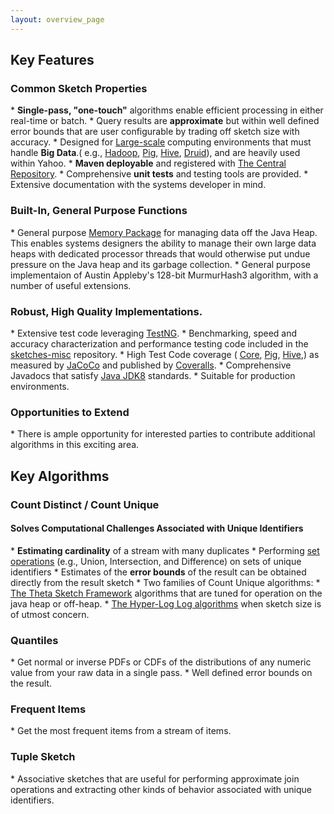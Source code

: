 ```yaml
---
layout: overview_page
---
```


<h2>Key Features</h2>

<h3>Common Sketch Properties</h3>
  * <b>Single-pass, "one-touch"</b> algorithms enable efficient processing in either real-time or batch.
  * Query results are <b>approximate</b> but within well defined error bounds that are user 
  configurable by trading off sketch size with accuracy.
  * Designed for <a href="{{site.docs_dir}}/LargeScale.html">Large-scale</a> computing environments 
  that must handle <b>Big Data</b>.( e.g., 
<a href="https://hadoop.apache.org/">Hadoop</a>, 
<a href="https://pig.apache.org/">Pig</a>, 
<a href="https://hive.apache.org/">Hive</a>,
<a href="https://druid.io">Druid</a>), 
and are heavily used within Yahoo.
  * <b>Maven deployable</b> and registered with 
<a href="http://search.maven.org/#search|ga|1|DataSketches">The Central Repository</a>.
  * Comprehensive <b>unit tests</b> and testing tools are provided.
  * Extensive documentation with the systems developer in mind.

<h3>Built-In, General Purpose Functions</h3>
  * General purpose <a href="{{site.docs_dir}}/MemoryPackage.html">Memory Package</a> for managing data off the Java Heap. 
This enables systems designers the ability to manage their own large data heaps with 
dedicated processor threads that would otherwise put undue pressure on the Java heap and 
its garbage collection.
  * General purpose implementaion of Austin Appleby's 128-bit MurmurHash3 algorithm, 
  with a number of useful extensions.

<h3>Robust, High Quality Implementations.</h3>
  * Extensive test code leveraging <a href="http://testng.org">TestNG</a>.
  * Benchmarking, speed and accuracy characterization and performance testing code 
  included in the <a href="https://github.com/DataSketches/sketches-misc">sketches-misc</a>  repository.
  * High Test Code coverage (
<a href="{{site.core_readme}}">Core</a>,
<a href="{{site.pig_readme}}">Pig</a>,
<a href="{{site.hive_readme}}">Hive</a>,) as measured by 
<a href="https://eclemma.org/JaCoCo">JaCoCo</a> and published by 
<a href="https://coveralls.io">Coveralls</a>.
* Comprehensive Javadocs that satisfy 
<a href="http://www.oracle.com/technetwork/java/index.html">Java JDK8</a> standards.
* Suitable for production environments.

<h3>Opportunities to Extend</h3>
* There is ample opportunity for interested parties to contribute additional algorithms in this exciting area.



<h2>Key Algorithms</h2>

<h3>Count Distinct / Count Unique</h3>

<h4>Solves Computational Challenges Associated with Unique Identifiers</h4>
  * <b>Estimating cardinality</b> of a stream with many duplicates
  * Performing <a href="{{site.docs_dir}}/Theta/ThetaSketchSetOps.html">set operations</a> (e.g., Union, Intersection, 
  and Difference) on sets of unique identifiers
  * Estimates of the <b>error bounds</b> of the result can be obtained directly from the result sketch
  * Two families of Count Unique algorithms:
    * <a href="{{site.docs_dir}}/Theta/ThetaSketchFramework.html">The Theta Sketch Framework</a> algorithms that are tuned 
    for operation on the java heap or off-heap.
    * <a href="{{site.docs_dir}}/HLL/HLL.html">The Hyper-Log Log algorithms<a/> when sketch size is of utmost concern.
  
<h3>Quantiles</h3>
  * Get normal or inverse PDFs or CDFs of the distributions of any numeric value from your raw data in a 
  single pass.
  * Well defined error bounds on the result.
  
<h3>Frequent Items</h3>
  * Get the most frequent items from a stream of items.
  
<h3>Tuple Sketch</h3>
  * Associative sketches that are useful for performing approximate join operations and 
  extracting other kinds of behavior associated with unique identifiers.

